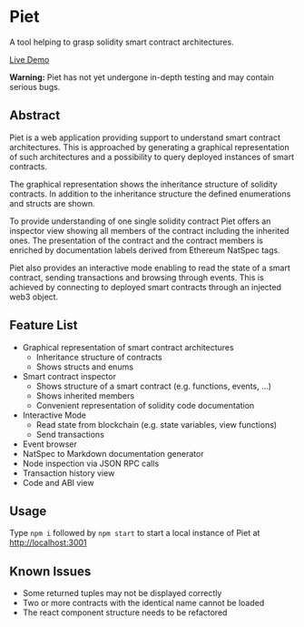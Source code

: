 # Piet
A tool helping to grasp solidity smart contract architectures.

[Live Demo](https://piet.blockchains.com/?container=examples%2Fexport1562664060589.piet.json)

**Warning:** Piet has not yet undergone in-depth testing and may contain serious bugs.

## Abstract
Piet is a web application providing support to understand smart contract architectures. 
This is approached by generating a graphical representation of such architectures and a possibility to query deployed instances of smart contracts.

The graphical representation shows the inheritance structure of solidity contracts. In addition to the inheritance structure the defined enumerations and structs are shown.

To provide understanding of one single solidity contract Piet offers an inspector view showing all members of the contract including the inherited ones.
The presentation of the contract and the contract members is enriched by documentation labels derived from Ethereum NatSpec tags.

Piet also provides an interactive mode enabling to read the state of a smart contract, sending transactions and browsing through events. This is achieved by connecting to deployed smart contracts through an injected web3 object.  


## Feature List
- Graphical representation of smart contract architectures
  - Inheritance structure of contracts
  - Shows structs and enums
- Smart contract inspector
  - Shows structure of a smart contract (e.g. functions, events, ...)
  - Shows inherited members
  - Convenient representation of solidity code documentation
- Interactive Mode
  - Read state from blockchain (e.g. state variables, view functions) 
  - Send transactions
- Event browser
- NatSpec to Markdown documentation generator
- Node inspection via JSON RPC calls
- Transaction history view
- Code and ABI view

## Usage
Type `npm i` followed by `npm start` to start a local instance of Piet at [http://localhost:3001](http://localhost:3001 ) 

## Known Issues
- Some returned tuples may not be displayed correctly
- Two or more contracts with the identical name cannot be loaded
- The react component structure needs to be refactored



